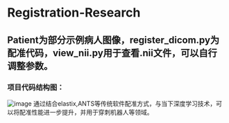 # Registration-Research
## Patient为部分示例病人图像，register_dicom.py为配准代码，view_nii.py用于查看.nii文件，可以自行调整参数。
### 项目代码结构图：
![image](https://github.com/user-attachments/assets/b3c16a05-5d70-4485-8f7f-109bc96863f4)
通过结合elastix,ANTS等传统软件配准方式，与当下深度学习技术，可以将配准性能进一步提升，并用于穿刺机器人等领域。


